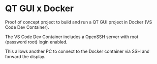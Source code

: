 # QT GUI x Docker
Proof of concept project to build and run a QT GUI project in Docker (VS Code Dev Container).

The VS Code Dev Container includes a OpenSSH server with root (password root) login enabled.

This allows another PC to connect to the Docker container via SSH and forward the display.